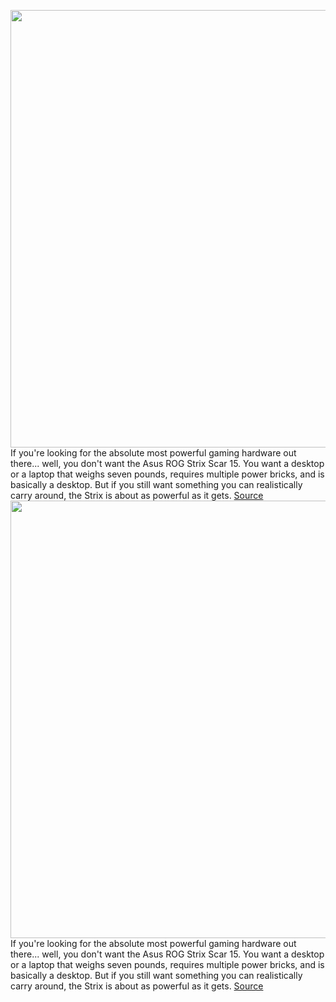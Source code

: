 <img src='https://cdn.vox-cdn.com/thumbor/9z_uWvZQl8qt7grBtnlMxjbmV3A=/0x0:2040x1360/1200x675/filters:focal(863x667:1189x993)/cdn.vox-cdn.com/uploads/chorus_image/image/68571739/mchin_190314_4347_0008.0.jpg' width='700px' /><br/>
If you're looking for the absolute most powerful gaming hardware out there... well, you don't want the Asus ROG Strix Scar 15. You want a desktop or a laptop that weighs seven pounds, requires multiple power bricks, and is basically a desktop. But if you still want something you can realistically carry around, the Strix is about as powerful as it gets.
<a href='https://www.theverge.com/22195676/asus-rog-strix-scar-15-review-gaming-laptop-specs-features-price'> Source <a/><img src='https://cdn.vox-cdn.com/thumbor/9z_uWvZQl8qt7grBtnlMxjbmV3A=/0x0:2040x1360/1200x675/filters:focal(863x667:1189x993)/cdn.vox-cdn.com/uploads/chorus_image/image/68571739/mchin_190314_4347_0008.0.jpg' width='700px' /><br/>
If you're looking for the absolute most powerful gaming hardware out there... well, you don't want the Asus ROG Strix Scar 15. You want a desktop or a laptop that weighs seven pounds, requires multiple power bricks, and is basically a desktop. But if you still want something you can realistically carry around, the Strix is about as powerful as it gets.
<a href='https://www.theverge.com/22195676/asus-rog-strix-scar-15-review-gaming-laptop-specs-features-price'> Source <a/>